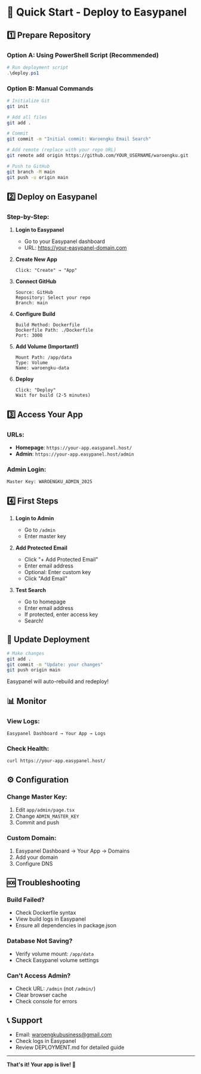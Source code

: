 # 🚀 Quick Start - Deploy to Easypanel

## 1️⃣ Prepare Repository

### Option A: Using PowerShell Script (Recommended)
```powershell
# Run deployment script
.\deploy.ps1
```

### Option B: Manual Commands
```bash
# Initialize Git
git init

# Add all files
git add .

# Commit
git commit -m "Initial commit: Waroengku Email Search"

# Add remote (replace with your repo URL)
git remote add origin https://github.com/YOUR_USERNAME/waroengku.git

# Push to GitHub
git branch -M main
git push -u origin main
```

## 2️⃣ Deploy on Easypanel

### Step-by-Step:

1. **Login to Easypanel**
   - Go to your Easypanel dashboard
   - URL: https://your-easypanel-domain.com

2. **Create New App**
   ```
   Click: "Create" → "App"
   ```

3. **Connect GitHub**
   ```
   Source: GitHub
   Repository: Select your repo
   Branch: main
   ```

4. **Configure Build**
   ```
   Build Method: Dockerfile
   Dockerfile Path: ./Dockerfile
   Port: 3000
   ```

5. **Add Volume (Important!)**
   ```
   Mount Path: /app/data
   Type: Volume
   Name: waroengku-data
   ```

6. **Deploy**
   ```
   Click: "Deploy"
   Wait for build (2-5 minutes)
   ```

## 3️⃣ Access Your App

### URLs:
- **Homepage**: `https://your-app.easypanel.host/`
- **Admin**: `https://your-app.easypanel.host/admin`

### Admin Login:
```
Master Key: WAROENGKU_ADMIN_2025
```

## 4️⃣ First Steps

1. **Login to Admin**
   - Go to `/admin`
   - Enter master key

2. **Add Protected Email**
   - Click "+ Add Protected Email"
   - Enter email address
   - Optional: Enter custom key
   - Click "Add Email"

3. **Test Search**
   - Go to homepage
   - Enter email address
   - If protected, enter access key
   - Search!

## 🔄 Update Deployment

```bash
# Make changes
git add .
git commit -m "Update: your changes"
git push origin main
```

Easypanel will auto-rebuild and redeploy!

## 📊 Monitor

### View Logs:
```
Easypanel Dashboard → Your App → Logs
```

### Check Health:
```bash
curl https://your-app.easypanel.host/
```

## ⚙️ Configuration

### Change Master Key:
1. Edit `app/admin/page.tsx`
2. Change `ADMIN_MASTER_KEY`
3. Commit and push

### Custom Domain:
1. Easypanel Dashboard → Your App → Domains
2. Add your domain
3. Configure DNS

## 🆘 Troubleshooting

### Build Failed?
- Check Dockerfile syntax
- View build logs in Easypanel
- Ensure all dependencies in package.json

### Database Not Saving?
- Verify volume mount: `/app/data`
- Check Easypanel volume settings

### Can't Access Admin?
- Check URL: `/admin` (not `/admin/`)
- Clear browser cache
- Check console for errors

## 📞 Support

- Email: waroengkubusiness@gmail.com
- Check logs in Easypanel
- Review DEPLOYMENT.md for detailed guide

---

**That's it! Your app is live! 🎉**
